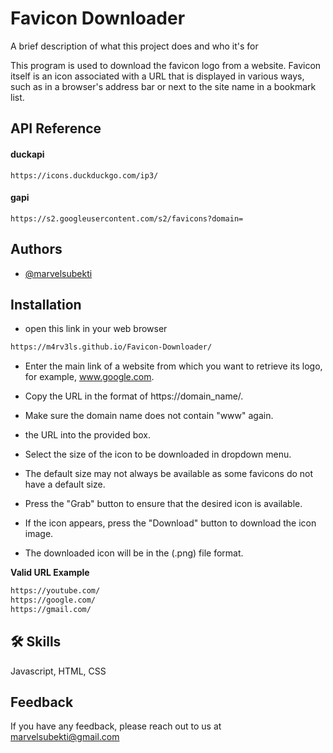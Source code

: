 
# Favicon Downloader

A brief description of what this project does and who it's for

This program is used to download the favicon logo from a website. Favicon itself is an icon associated with a URL that is displayed in various ways, such as in a browser's address bar or next to the site name in a bookmark list.




## API Reference

#### duckapi

```http
https://icons.duckduckgo.com/ip3/
```
#### gapi

```http
https://s2.googleusercontent.com/s2/favicons?domain=
```


## Authors

- [@marvelsubekti](https://www.github.com/M4RV3LS)


## Installation

- open this link in your web browser 

```bash
https://m4rv3ls.github.io/Favicon-Downloader/ 
```
- Enter the main link of a website from which you want to retrieve its logo, for example, www.google.com.

- Copy the URL in the format of https://domain_name/.

- Make sure the domain name does not contain "www" again.

-  the URL into the provided box.

- Select the size of the icon to be downloaded in dropdown menu.

- The default size may not always be available as some favicons do not have a default size.

- Press the "Grab" button to ensure that the desired icon is available.

- If the icon appears, press the "Download" button to download the icon image.

- The downloaded icon will be in the (.png) file format.

**Valid URL Example**

```bash
https://youtube.com/
https://google.com/
https://gmail.com/
```
## 🛠 Skills
Javascript, HTML, CSS


## Feedback

If you have any feedback, please reach out to us at marvelsubekti@gmail.com

